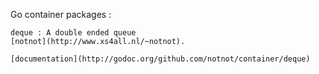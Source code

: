 Go container packages :

	deque : A double ended queue
	[notnot](http://www.xs4all.nl/~notnot).

	[documentation](http://godoc.org/github.com/notnot/container/deque)




